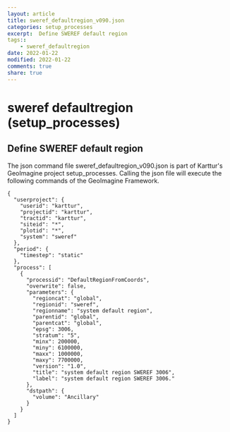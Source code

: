```yaml
---
layout: article
title: sweref_defaultregion_v090.json
categories: setup_processes
excerpt:  Define SWEREF default region
tags:: 
    - sweref_defaultregion
date: 2022-01-22
modified: 2022-01-22
comments: true
share: true
---
```


# sweref defaultregion (setup_processes)

##  Define SWEREF default region

The json command file <span class='file'>sweref_defaultregion_v090.json</span> is part of Karttur's GeoImagine project <span class='project'>setup_processes</span>. Calling the json file will execute the following commands of the GeoImagine Framework.

```
{
  "userproject": {
    "userid": "karttur",
    "projectid": "karttur",
    "tractid": "karttur",
    "siteid": "*",
    "plotid": "*",
    "system": "sweref"
  },
  "period": {
    "timestep": "static"
  },
  "process": [
    {
      "processid": "DefaultRegionFromCoords",
      "overwrite": false,
      "parameters": {
        "regioncat": "global",
        "regionid": "sweref",
        "regionname": "system default region",
        "parentid": "global",
        "parentcat": "global",
        "epsg": 3006,
        "stratum": "5",
        "minx": 200000,
        "miny": 6100000,
        "maxx": 1000000,
        "maxy": 7700000,
        "version": "1.0",
        "title": "system default region SWEREF 3006",
        "label": "system default region SWEREF 3006."
      },
      "dstpath": {
        "volume": "Ancillary"
      }
    }
  ]
}
```
